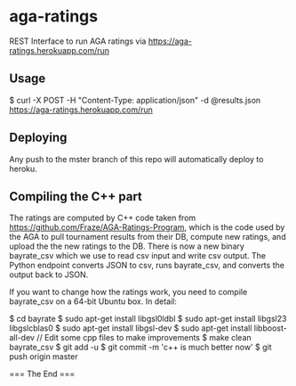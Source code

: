# aga-ratings
REST Interface to run AGA ratings via  https://aga-ratings.herokuapp.com/run

Usage
--------

$ curl -X POST -H "Content-Type: application/json" -d @results.json https://aga-ratings.herokuapp.com/run

Deploying
-----------

Any push to the mster branch of this repo will automatically deploy to heroku.

Compiling the C++ part
-------------------------

The ratings are computed by C++ code taken from https://github.com/Fraze/AGA-Ratings-Program,
which is the code used by the AGA to pull tournament results from their DB, compute new ratings,
and upload the the new ratings to the DB. There is now a new binary bayrate_csv which we use
to read csv input and write csv output. The Python endpoint converts JSON to csv, runs bayrate_csv, 
and converts the output back to JSON.

If you want to change how the ratings work, you need to compile bayrate_csv on a 64-bit Ubuntu box.
In detail:

$ cd bayrate
$ sudo apt-get install libgsl0ldbl
$ sudo apt-get install libgsl23 libgslcblas0
$ sudo apt-get install libgsl-dev
$ sudo apt-get install libboost-all-dev
// Edit some cpp files to make improvements
$ make clean bayrate_csv
$ git add -u
$ git commit -m 'c++ is much better now'
$ git push origin master


=== The End ===




